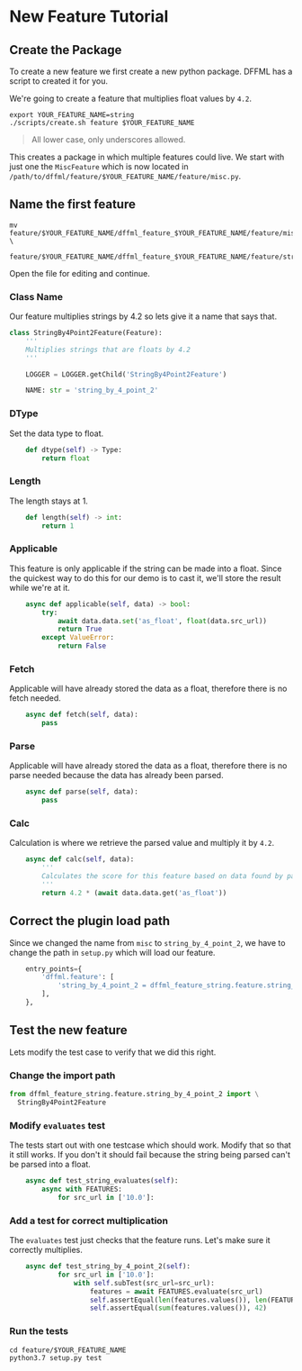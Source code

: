# New Feature Tutorial

## Create the Package

To create a new feature we first create a new python package. DFFML has a script
to created it for you.

We're going to create a feature that multiplies float values by `4.2`.

```console
export YOUR_FEATURE_NAME=string
./scripts/create.sh feature $YOUR_FEATURE_NAME
```

> All lower case, only underscores allowed.

This creates a package in which multiple features could live. We start with just
one the `MiscFeature` which is now located in
`/path/to/dffml/feature/$YOUR_FEATURE_NAME/feature/misc.py`.

## Name the first feature

```console
mv feature/$YOUR_FEATURE_NAME/dffml_feature_$YOUR_FEATURE_NAME/feature/misc.py \
  feature/$YOUR_FEATURE_NAME/dffml_feature_$YOUR_FEATURE_NAME/feature/string_by_4_point_2.py
```

Open the file for editing and continue.

### Class Name

Our feature multiplies strings by 4.2 so lets give it a name that says that.

```python
class StringBy4Point2Feature(Feature):
    '''
    Multiplies strings that are floats by 4.2
    '''

    LOGGER = LOGGER.getChild('StringBy4Point2Feature')

    NAME: str = 'string_by_4_point_2'
```

### DType

Set the data type to float.

```python
    def dtype(self) -> Type:
        return float
```

### Length

The length stays at 1.

```python
    def length(self) -> int:
        return 1
```

### Applicable

This feature is only applicable if the string can be made into a float. Since
the quickest way to do this for our demo is to cast it, we'll store the result
while we're at it.

```python
    async def applicable(self, data) -> bool:
        try:
            await data.data.set('as_float', float(data.src_url))
            return True
        except ValueError:
            return False
```

### Fetch

Applicable will have already stored the data as a float, therefore there is no
fetch needed.

```python
    async def fetch(self, data):
        pass
```

### Parse

Applicable will have already stored the data as a float, therefore there is no
parse needed because the data has already been parsed.

```python
    async def parse(self, data):
        pass
```

### Calc

Calculation is where we retrieve the parsed value and multiply it by `4.2`.

```python
    async def calc(self, data):
        '''
        Calculates the score for this feature based on data found by parse().
        '''
        return 4.2 * (await data.data.get('as_float'))
```

## Correct the plugin load path

Since we changed the name from `misc` to `string_by_4_point_2`, we have to
change the path in `setup.py` which will load our feature.

```python
    entry_points={
        'dffml.feature': [
            'string_by_4_point_2 = dffml_feature_string.feature.string_by_4_point_2:StringBy4Point2Feature',
        ],
    },
```

## Test the new feature

Lets modify the test case to verify that we did this right.

### Change the import path

```python
from dffml_feature_string.feature.string_by_4_point_2 import \
  StringBy4Point2Feature
```

### Modify `evaluates` test

The tests start out with one testcase which should work. Modify that so that it
still works. If you don't it should fail because the string being parsed can't
be parsed into a float.

```python
    async def test_string_evaluates(self):
        async with FEATURES:
            for src_url in ['10.0']:
```

### Add a test for correct multiplication

The `evaluates` test just checks that the feature runs. Let's make sure it
correctly multiplies.

```python
    async def test_string_by_4_point_2(self):
            for src_url in ['10.0']:
                with self.subTest(src_url=src_url):
                    features = await FEATURES.evaluate(src_url)
                    self.assertEqual(len(features.values()), len(FEATURES))
                    self.assertEqual(sum(features.values()), 42)
```

### Run the tests

```console
cd feature/$YOUR_FEATURE_NAME
python3.7 setup.py test
```
